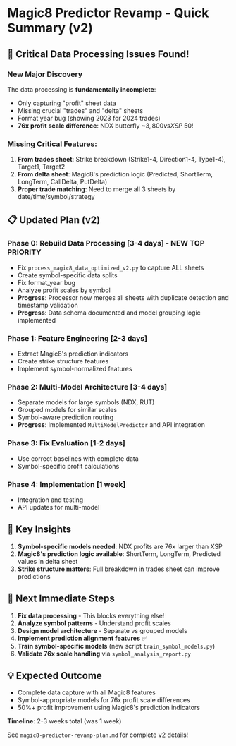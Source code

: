 # Magic8 Predictor Revamp - Quick Summary (v2)

## 🚨 Critical Data Processing Issues Found!

### New Major Discovery
The data processing is **fundamentally incomplete**:
- Only capturing "profit" sheet data
- Missing crucial "trades" and "delta" sheets  
- Format year bug (showing 2023 for 2024 trades)
- **76x profit scale difference**: NDX butterfly ~$3,800 vs XSP ~$50!

### Missing Critical Features:
1. **From trades sheet**: Strike breakdown (Strike1-4, Direction1-4, Type1-4), Target1, Target2
2. **From delta sheet**: Magic8's prediction logic (Predicted, ShortTerm, LongTerm, CallDelta, PutDelta)
3. **Proper trade matching**: Need to merge all 3 sheets by date/time/symbol/strategy

## 📋 Updated Plan (v2)

### Phase 0: Rebuild Data Processing [3-4 days] - NEW TOP PRIORITY
- Fix `process_magic8_data_optimized_v2.py` to capture ALL sheets
- Create symbol-specific data splits
- Fix format_year bug
- Analyze profit scales by symbol
- **Progress**: Processor now merges all sheets with duplicate detection and
   timestamp validation
- **Progress**: Data schema documented and model grouping logic implemented

### Phase 1: Feature Engineering [2-3 days]
- Extract Magic8's prediction indicators
- Create strike structure features
- Implement symbol-normalized features

### Phase 2: Multi-Model Architecture [3-4 days]
- Separate models for large symbols (NDX, RUT)
- Grouped models for similar scales
- Symbol-aware prediction routing
 - **Progress**: Implemented `MultiModelPredictor` and API integration

### Phase 3: Fix Evaluation [1-2 days]
- Use correct baselines with complete data
- Symbol-specific profit calculations

### Phase 4: Implementation [1 week]
- Integration and testing
- API updates for multi-model

## 🎯 Key Insights

1. **Symbol-specific models needed**: NDX profits are 76x larger than XSP
2. **Magic8's prediction logic available**: ShortTerm, LongTerm, Predicted values in delta sheet
3. **Strike structure matters**: Full breakdown in trades sheet can improve predictions

## 🚀 Next Immediate Steps

1. **Fix data processing** - This blocks everything else!
2. **Analyze symbol patterns** - Understand profit scales
3. **Design model architecture** - Separate vs grouped models
4. **Implement prediction alignment features** ✅
5. **Train symbol-specific models** (new script `train_symbol_models.py`)
6. **Validate 76x scale handling** via `symbol_analysis_report.py`

## 💡 Expected Outcome
- Complete data capture with all Magic8 features
- Symbol-appropriate models for 76x profit scale differences
- 50%+ profit improvement using Magic8's prediction indicators

**Timeline**: 2-3 weeks total (was 1 week)

See `magic8-predictor-revamp-plan.md` for complete v2 details!
